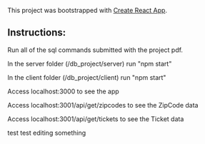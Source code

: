 This project was bootstrapped with [Create React App](https://github.com/facebook/create-react-app).

## Instructions:

Run all of the sql commands submitted with the project pdf.

In the server folder (/db_project/server) run "npm start"

In the client folder (/db_project/client) run "npm start"

Access localhost:3000 to see the app

Access localhost:3001/api/get/zipcodes to see the ZipCode data

Access localhost:3001/api/get/tickets to see the Ticket data

test test editing something
